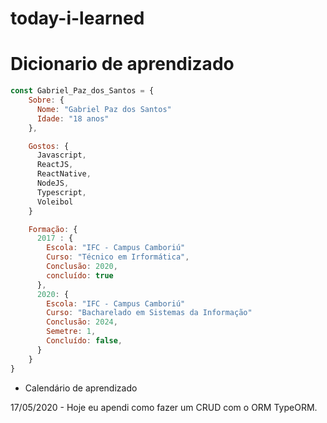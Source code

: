 # today-i-learned

# Dicionario de aprendizado
``` js 
const Gabriel_Paz_dos_Santos = {
    Sobre: {
      Nome: "Gabriel Paz dos Santos"
      Idade: "18 anos"
    },

    Gostos: {
      Javascript, 
      ReactJS, 
      ReactNative, 
      NodeJS,
      Typescript,
      Voleibol
    }

    Formação: {  
      2017 : {
        Escola: "IFC - Campus Camboriú"
        Curso: "Técnico em Irformática",
        Conclusão: 2020,
        concluído: true
      },
      2020: {
        Escola: "IFC - Campus Camboriú"
        Curso: "Bacharelado em Sistemas da Informação"
        Conclusão: 2024,
        Semetre: 1,
        Concluído: false,
      }
    }
}
```

- Calendário de aprendizado

17/05/2020 - Hoje eu apendi como fazer um CRUD com o ORM TypeORM.

